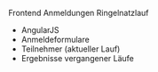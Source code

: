 Frontend Anmeldungen Ringelnatzlauf

- AngularJS
- Anmeldeformulare
- Teilnehmer (aktueller Lauf)
- Ergebnisse vergangener Läufe
